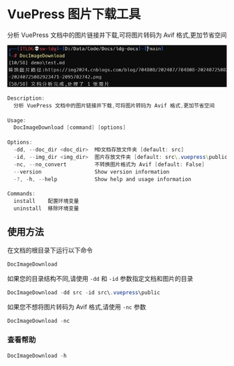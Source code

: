 # VuePress 图片下载工具

分析 VuePress 文档中的图片链接并下载,可将图片转码为 Avif 格式,更加节省空间

![preview](preview.png)

```powershell
Description:
  分析 VuePress 文档中的图片链接并下载,可将图片转码为 Avif 格式,更加节省空间

Usage:
  DocImageDownload [command] [options]

Options:
  -dd, --doc_dir <doc_dir>  MD文档存放文件夹 [default: src]
  -id, --img_dir <img_dir>  图片存放文件夹 [default: src\.vuepress\public]
  -nc, --no_convert         不转换图片格式为 Avif [default: False]
  --version                 Show version information
  -?, -h, --help            Show help and usage information

Commands:
  install    配置环境变量
  uninstall  移除环境变量
```

## 使用方法

在文档的根目录下运行以下命令

```powershell
DocImageDownload
```

如果您的目录结构不同,请使用 `-dd` 和 `-id` 参数指定文档和图片的目录

```powershell
DocImageDownload -dd src -id src\.vuepress\public
```

如果您不想将图片转码为 Avif 格式,请使用 `-nc` 参数

```powershell
DocImageDownload -nc
```


### 查看帮助

```powershell
DocImageDownload -h
```